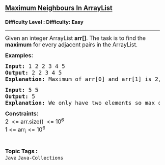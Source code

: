 <h2><a href="https://www.geeksforgeeks.org/problems/maximum-neighbours-in-arraylist/1?page=7&category=Java&sortBy=submissions">Maximum Neighbours In ArrayList</a></h2><h3>Difficulty Level : Difficulty: Easy</h3><hr><div class="problems_problem_content__Xm_eO"><p><span style="font-size: 18px;">Given an integer ArrayList <strong>arr[]</strong>. The task is to find the <strong>maximum</strong> for every adjacent pairs in the ArrayList.</span></p>
<p><strong><span style="font-size: 18px;">Examples:</span></strong></p>
<pre><span style="font-size: 18px;"><strong>Input: </strong>1 2 2 3 4 5</span>
<span style="font-size: 18px;"><strong>Output: </strong>2 2 3 4 5</span>
<span style="font-size: 18px;"><strong>Explanation: </strong>Maximum of arr[0] and arr[1] is 2, that of arr[1] and arr[2] </span><span style="font-size: 18px;">is 2, ... and so on. For last two elements, maximum is 5.</span>
</pre>
<pre><span style="font-size: 18px;"><strong>Input: </strong>5 5</span>
<span style="font-size: 18px;"><strong>Output: </strong>5</span>
<span style="font-size: 18px;"><strong>Explanation: </strong>We only have two elements so max of 5 and 5 is 5 only.</span></pre>
<p><span style="font-size: 18px;"><strong>Constraints:</strong><br>2 &nbsp;&lt;= arr.size() &nbsp;&lt;= 10<sup>6</sup><br>1 &lt;= arr<sub>i</sub> &lt;= 10<sup>6</sup></span></p></div><br><p><span style=font-size:18px><strong>Topic Tags : </strong><br><code>Java</code>&nbsp;<code>Java-Collections</code>&nbsp;